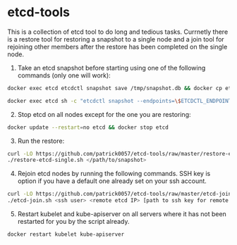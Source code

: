 # etcd-tools
This is a collection of etcd tool to do long and tedious tasks.  Currnetly there is a restore tool for restoring a snapshot to a single node and a join tool for rejoining other members after the restore has been completed on the single node.

1. Take an etcd snapshot before starting using one of the following commands (only one will work):
```bash
docker exec etcd etcdctl snapshot save /tmp/snapshot.db && docker cp etcd:/tmp/snapshot.db .
```
```bash
docker exec etcd sh -c "etcdctl snapshot --endpoints=\$ETCDCTL_ENDPOINT save /tmp/snapshot.db" && docker cp etcd:/tmp/snapshot.db .
```

2. Stop etcd on all nodes except for the one you are restoring:
```bash
docker update --restart=no etcd && docker stop etcd
```

3. Run the restore:
```bash
curl -LO https://github.com/patrick0057/etcd-tools/raw/master/restore-etcd-single.sh
./restore-etcd-single.sh </path/to/snapshot>
```

4. Rejoin etcd nodes by running the following commands.  SSH key is option if you have a default one already set on your ssh account.
```bash
curl -LO https://github.com/patrick0057/etcd-tools/raw/master/etcd-join.sh
./etcd-join.sh <ssh user> <remote etcd IP> [path to ssh key for remote box]
```
5. Restart kubelet and kube-apiserver on all servers where it has not been restarted for you by the script already.
```bash
docker restart kubelet kube-apiserver
```

